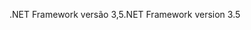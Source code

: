 <span data-ttu-id="6f563-101">.NET Framework versão 3,5</span><span class="sxs-lookup"><span data-stu-id="6f563-101">.NET Framework version 3.5</span></span>